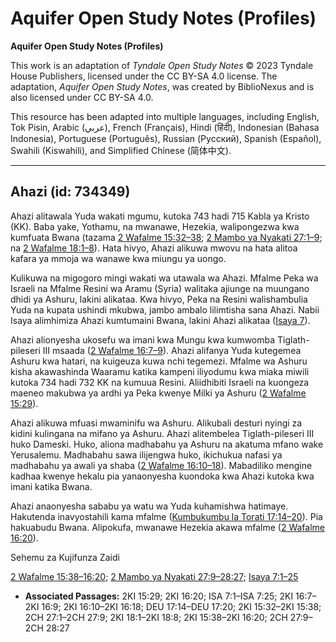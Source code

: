 # Aquifer Open Study Notes (Profiles)

**Aquifer Open Study Notes (Profiles)**

This work is an adaptation of *Tyndale Open Study Notes* © 2023 Tyndale House Publishers, licensed under the CC BY\-SA 4\.0 license. The adaptation, *Aquifer Open Study Notes*, was created by BiblioNexus and is also licensed under CC BY\-SA 4\.0\.

This resource has been adapted into multiple languages, including English, Tok Pisin, Arabic (عربي), French (Français), Hindi (हिंदी), Indonesian (Bahasa Indonesia), Portuguese (Português), Russian (Русский), Spanish (Español), Swahili (Kiswahili), and Simplified Chinese (简体中文).



--------------------------------

## Ahazi (id: 734349)

Ahazi alitawala Yuda wakati mgumu, kutoka 743 hadi 715 Kabla ya Kristo (KK). Baba yake, Yothamu, na mwanawe, Hezekia, walipongezwa kwa kumfuata Bwana (tazama [2 Wafalme 15:32–38](https://ref.ly/2Kgs15:32-2Kgs15:38); [2 Mambo ya Nyakati 27:1–9](https://ref.ly/2Chr27:1-2Chr27:9); na [2 Wafalme 18:1–8](https://ref.ly/2Kgs18:1-2Kgs18:8)). Hata hivyo, Ahazi alikuwa mwovu na hata alitoa kafara ya mmoja wa wanawe kwa miungu ya uongo.

Kulikuwa na migogoro mingi wakati wa utawala wa Ahazi. Mfalme Peka wa Israeli na Mfalme Resini wa Aramu (Syria) walitaka ajiunge na muungano dhidi ya Ashuru, lakini alikataa. Kwa hivyo, Peka na Resini walishambulia Yuda na kupata ushindi mkubwa, jambo ambalo lilimtisha sana Ahazi. Nabii Isaya alimhimiza Ahazi kumtumaini Bwana, lakini Ahazi alikataa ([Isaya 7](https://ref.ly/Isa7:1-Isa7:25)).

Ahazi alionyesha ukosefu wa imani kwa Mungu kwa kumwomba Tiglath\-pileseri III msaada ([2 Wafalme 16:7–9](https://ref.ly/2Kgs16:7-2Kgs16:9)). Ahazi alifanya Yuda kutegemea Ashuru kwa hatari, na kuigeuza kuwa nchi tegemezi. Mfalme wa Ashuru kisha akawashinda Waaramu katika kampeni iliyodumu kwa miaka miwili kutoka 734 hadi 732 KK na kumuua Resini. Aliidhibiti Israeli na kuongeza maeneo makubwa ya ardhi ya Peka kwenye Milki ya Ashuru ([2 Wafalme 15:29](https://ref.ly/2Kgs15:29)).

Ahazi alikuwa mfuasi mwaminifu wa Ashuru. Alikubali desturi nyingi za kidini kulingana na mifano ya Ashuru. Ahazi alitembelea Tiglath\-pileseri III huko Dameski. Huko, aliona madhabahu ya Ashuru na akatuma mfano wake Yerusalemu. Madhabahu sawa ilijengwa huko, ikichukua nafasi ya madhabahu ya awali ya shaba ([2 Wafalme 16:10–18](https://ref.ly/2Kgs16:10-2Kgs16:18)). Mabadiliko mengine kadhaa kwenye hekalu pia yanaonyesha kuondoka kwa Ahazi kutoka kwa imani katika Bwana.

Ahazi anaonyesha sababu ya watu wa Yuda kuhamishwa hatimaye. Hakutenda inavyostahili kama mfalme ([Kumbukumbu la Torati 17:14–20](https://ref.ly/Deut17:14-Deut17:20)). Pia hakuabudu Bwana. Alipokufa, mwanawe Hezekia akawa mfalme ([2 Wafalme 16:20](https://ref.ly/2Kgs16:20)).

Sehemu za Kujifunza Zaidi

[2 Wafalme 15:38–16:20](https://ref.ly/2Kgs15:38-2Kgs16:20); [2 Mambo ya Nyakati 27:9–28:27](https://ref.ly/2Chr27:9-2Chr28:27); [Isaya 7:1–25](https://ref.ly/Isa7:1-Isa7:25)

* **Associated Passages:** 2KI 15:29; 2KI 16:20; ISA 7:1–ISA 7:25; 2KI 16:7–2KI 16:9; 2KI 16:10–2KI 16:18; DEU 17:14–DEU 17:20; 2KI 15:32–2KI 15:38; 2CH 27:1–2CH 27:9; 2KI 18:1–2KI 18:8; 2KI 15:38–2KI 16:20; 2CH 27:9–2CH 28:27

